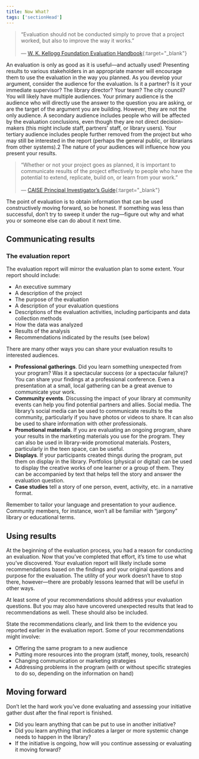 ```yaml
---
title: Now What? 
tags: ['sectionHead']
---
```


> “Evaluation should not be conducted simply to prove that a project worked, but also to improve the way it works.”<br/><br/>— [W. K. Kellogg Foundation Evaluation Handbook](https://dmlcommons.net/wp-content/uploads/2015/12/Kellog-2006.pdf){:target="_blank"}

An evaluation is only as good as it is useful—and actually used! Presenting results to various stakeholders in an appropriate manner will encourage them to use the evaluation in the way you planned. As you develop your argument, consider the audience for the evaluation. Is it a partner? Is it your immediate supervisor? The library director? Your team? The city council? You will likely have multiple audiences. Your primary audience is the audience who will directly use the answer to the question you are asking, or are the target of the argument you are building. However, they are not the only audience. A secondary audience includes people who will be affected by the evaluation conclusions, even though they are not direct decision-makers (this might include staff, partners’ staff, or library users). Your tertiary audience includes people further removed from the project but who may still be interested in the report (perhaps the general public, or librarians from other systems).2 The nature of your audiences will influence how you present your results.

> “Whether or not your project goes as planned, it is important to communicate results of the project effectively to people who have the potential to extend, replicate, build on, or learn from your work.” <br/><br/>— [CAISE Principal Investigator’s Guide](http://www.informalscience.org/evaluation/pi-guide){:target="_blank"}

The point of evaluation is to obtain information that can be used constructively moving forward, so be honest. If something was less than successful, don’t try to sweep it under the rug—figure out why and what you or someone else can do about it next time. 

## Communicating results

### The evaluation report

The evaluation report will mirror the evaluation plan to some extent. Your report should include:

- An executive summary
- A description of the project
- The purpose of the evaluation
- A description of your evaluation questions
- Descriptions of the evaluation activities, including participants and data collection methods
- How the data was analyzed
- Results of the analysis
- Recommendations indicated by the results (see below)

There are many other ways you can share your evaluation results to interested audiences.

- **Professional gatherings**. Did you learn something unexpected from your program? Was it a spectacular success (or a spectacular failure)? You can share your findings at a professional conference. Even a presentation at a small, local gathering can be a great avenue to communicate your work.
- **Community events**. Discussing the impact of your library at community events can help you find potential partners and allies.
Social media. The library’s social media can be used to communicate results to the community, particularly if you have photos or videos to share. It can also be used to share information with other professionals.
- **Promotional materials**. If you are evaluating an ongoing program, share your results in the marketing materials you use for the program. They can also be used in library-wide promotional materials. Posters, particularly in the teen space, can be useful.
- **Displays**. If your participants created things during the program, put them on display in the library. Portfolios (physical or digital) can be used to display the creative works of one learner or a group of them. They can be accompanied by text that helps tell the story and answer the evaluation question.
- **Case studies** tell a story of one person, event, activity, etc. in a narrative format.

Remember to tailor your language and presentation to your audience. Community members, for instance, won’t all be familiar with “jargony” library or educational terms.

## Using results

At the beginning of the evaluation process, you had a reason for conducting an evaluation. Now that you’ve completed that effort, it’s time to use what you’ve discovered. Your evaluation report will likely include some recommendations based on the findings and your original questions and purpose for the evaluation. The utility of your work doesn’t have to stop there, however—there are probably lessons learned that will be useful in other ways.

At least some of your recommendations should address your evaluation questions. But you may also have uncovered unexpected results that lead to recommendations as well. These should also be included.

State the recommendations clearly, and link them to the evidence you reported earlier in the evaluation report. Some of your recommendations might involve:

- Offering the same program to a new audience
- Putting more resources into the program (staff, money, tools, research)
- Changing communication or marketing strategies
- Addressing problems in the program (with or without specific strategies to do so, depending on the information on hand)


## Moving forward
Don’t let the hard work you’ve done evaluating and assessing your initiative gather dust after the final report is finished.

- Did you learn anything that can be put to use in another initiative?
- Did you learn anything that indicates a larger or more systemic change needs to happen in the library?
- If the initiative is ongoing, how will you continue assessing or evaluating it moving forward?
